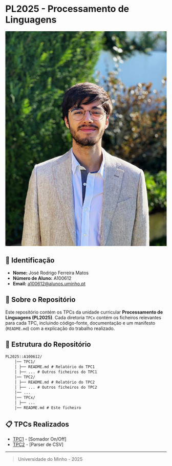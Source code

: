 # PL2025 - Processamento de Linguagens

![Foto do Autor](./foto.JPG)

## 📌 Identificação

- **Nome:** José Rodrigo Ferreira Matos
- **Número de Aluno:** A100612
- **Email:** a100612@alunos.uminho.pt

## 📖 Sobre o Repositório

Este repositório contém os TPCs da unidade curricular **Processamento de Linguagens (PL2025)**.
Cada diretoria `TPCx` contém os ficheiros relevantes para cada TPC, incluindo código-fonte, documentação e um manifesto (`README.md`) com a explicação do trabalho realizado.

## 📂 Estrutura do Repositório

```
PL2025::A100612/
    │── TPC1/
    │ ├── README.md # Relatório do TPC1
    │ ├── ... # Outros ficheiros do TPC1
    │── TPC2/
    │ ├── README.md # Relatório do TPC2
    │ ├── ... # Outros ficheiros do TPC2
    │── ...
    │── TPCx/
    │ ├── ...
    │── README.md # Este ficheiro
```

## 📋 TPCs Realizados

- [TPC1](./TPC1/README.md) - [Somador On/Off]
- [TPC2](./TPC2/README.md) - [Parser de CSV]

---

> Universidade do Minho - 2025
